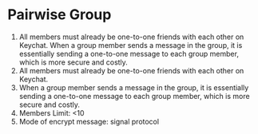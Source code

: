# Pairwise Group

1. All members must already be one-to-one friends with each other on Keychat. When a group member sends a message in the group, it is essentially sending a one-to-one message to each group member, which is more secure and costly.
2. All members must already be one-to-one friends with each other on Keychat.
3. When a group member sends a message in the group, it is essentially sending a one-to-one message to each group member, which is more secure and costly.
4. Members Limit: <10
5. Mode of encrypt message: signal protocol
